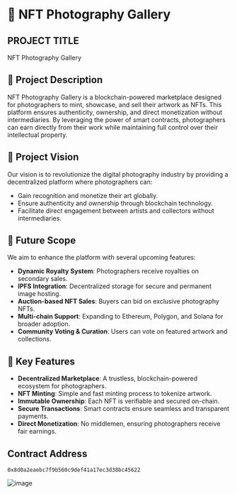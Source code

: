 # 📸 NFT Photography Gallery

## PROJECT TITLE
NFT Photography Gallery

## 📝 Project Description
NFT Photography Gallery is a blockchain-powered marketplace designed for photographers to mint, showcase, and sell their artwork as NFTs. This platform ensures authenticity, ownership, and direct monetization without intermediaries. By leveraging the power of smart contracts, photographers can earn directly from their work while maintaining full control over their intellectual property.

## 🎯 Project Vision
Our vision is to revolutionize the digital photography industry by providing a decentralized platform where photographers can:
- Gain recognition and monetize their art globally.
- Ensure authenticity and ownership through blockchain technology.
- Facilitate direct engagement between artists and collectors without intermediaries.

## 🚀 Future Scope
We aim to enhance the platform with several upcoming features:
- **Dynamic Royalty System**: Photographers receive royalties on secondary sales.
- **IPFS Integration**: Decentralized storage for secure and permanent image hosting.
- **Auction-based NFT Sales**: Buyers can bid on exclusive photography NFTs.
- **Multi-chain Support**: Expanding to Ethereum, Polygon, and Solana for broader adoption.
- **Community Voting & Curation**: Users can vote on featured artwork and collections.

## 🔑 Key Features
- **Decentralized Marketplace**: A trustless, blockchain-powered ecosystem for photographers.
- **NFT Minting**: Simple and fast minting process to tokenize artwork.
- **Immutable Ownership**: Each NFT is verifiable and secured on-chain.
- **Secure Transactions**: Smart contracts ensure seamless and transparent payments.
- **Direct Monetization**: No middlemen, ensuring photographers receive fair earnings.

## Contract Address
`0x8d0a2eaebc7f9b560c9def41a17ec3d38bc45622`

![image](https://github.com/user-attachments/assets/23be4083-d959-4e7f-8162-9e13b85a1c6b)




